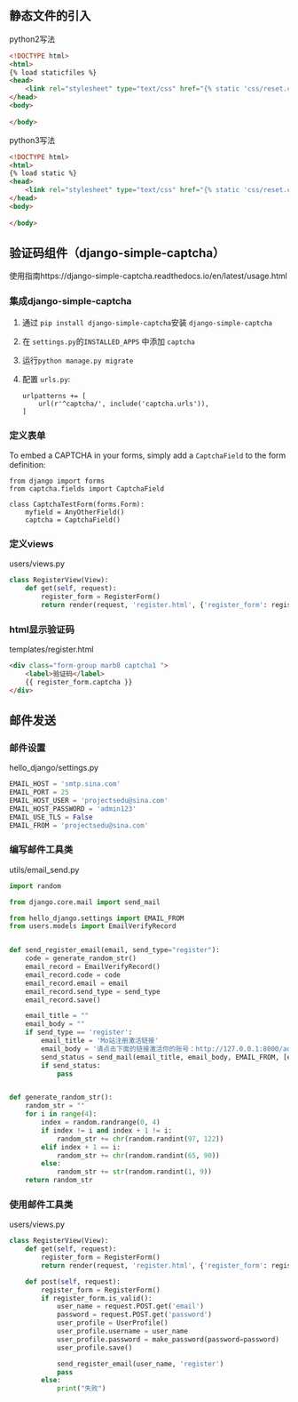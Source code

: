 ## 静态文件的引入

python2写法

```html
<!DOCTYPE html>
<html>
{% load staticfiles %}
<head>
    <link rel="stylesheet" type="text/css" href="{% static 'css/reset.css' %}">
</head>
<body>
    
</body>
```



python3写法

```html
<!DOCTYPE html>
<html>
{% load static %}
<head>
    <link rel="stylesheet" type="text/css" href="{% static 'css/reset.css' %}">
</head>
<body>
    
</body>
```





## 验证码组件（django-simple-captcha）

使用指南https://django-simple-captcha.readthedocs.io/en/latest/usage.html

### 集成django-simple-captcha

1. 通过 `pip install django-simple-captcha`安装 `django-simple-captcha` 

2. 在 `settings.py`的`INSTALLED_APPS` 中添加 `captcha`

3. 运行`python manage.py migrate`

4. 配置 `urls.py`:

   ```
   urlpatterns += [
       url(r'^captcha/', include('captcha.urls')),
   ]
   ```



### 定义表单

To embed a CAPTCHA in your forms, simply add a `CaptchaField` to the form definition:

```
from django import forms
from captcha.fields import CaptchaField

class CaptchaTestForm(forms.Form):
    myfield = AnyOtherField()
    captcha = CaptchaField()
```



### 定义views

users/views.py

```python
class RegisterView(View):
    def get(self, request):
        register_form = RegisterForm()
        return render(request, 'register.html', {'register_form': register_form})
```



### html显示验证码

templates/register.html

```html
<div class="form-group marb8 captcha1 ">
    <label>验证码</label>
    {{ register_form.captcha }}
</div>
```



## 邮件发送

### 邮件设置

hello_django/settings.py

```python
EMAIL_HOST = 'smtp.sina.com'
EMAIL_PORT = 25
EMAIL_HOST_USER = 'projectsedu@sina.com'
EMAIL_HOST_PASSWORD = 'admin123'
EMAIL_USE_TLS = False
EMAIL_FROM = 'projectsedu@sina.com'
```



### 编写邮件工具类

utils/email_send.py

```python
import random

from django.core.mail import send_mail

from hello_django.settings import EMAIL_FROM
from users.models import EmailVerifyRecord


def send_register_email(email, send_type="register"):
    code = generate_random_str()
    email_record = EmailVerifyRecord()
    email_record.code = code
    email_record.email = email
    email_record.send_type = send_type
    email_record.save()

    email_title = ""
    email_body = ""
    if send_type == 'register':
        email_title = 'Mo站注册激活链接'
        email_body = '请点击下面的链接激活你的账号：http://127.0.0.1:8000/active/{0}'.format(code)
        send_status = send_mail(email_title, email_body, EMAIL_FROM, [email])
        if send_status:
            pass


def generate_random_str():
    random_str = ""
    for i in range(4):
        index = random.randrange(0, 4)
        if index != i and index + 1 != i:
            random_str += chr(random.randint(97, 122))
        elif index + 1 == i:
            random_str += chr(random.randint(65, 90))
        else:
            random_str += str(random.randint(1, 9))
    return random_str

```



### 使用邮件工具类

users/views.py

```python
class RegisterView(View):
    def get(self, request):
        register_form = RegisterForm()
        return render(request, 'register.html', {'register_form': register_form})

    def post(self, request):
        register_form = RegisterForm()
        if register_form.is_valid():
            user_name = request.POST.get('email')
            password = request.POST.get('password')
            user_profile = UserProfile()
            user_profile.username = user_name
            user_profile.password = make_password(password=password)
            user_profile.save()

            send_register_email(user_name, 'register')
            pass
        else:
            print("失败")
```

